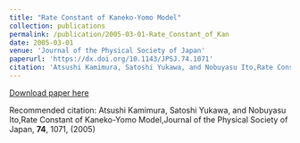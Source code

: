 ```yaml
---
title: "Rate Constant of Kaneko-Yomo Model"
collection: publications
permalink: /publication/2005-03-01-Rate_Constant_of_Kan
date: 2005-03-01
venue: 'Journal of the Physical Society of Japan'
paperurl: 'https://dx.doi.org/10.1143/JPSJ.74.1071'
citation: 'Atsushi Kamimura, Satoshi Yukawa, and Nobuyasu Ito,Rate Constant of Kaneko-Yomo Model,Journal of the Physical Society of Japan, <b>74</b>, 1071, (2005)'
---
```


<a href='https://dx.doi.org/10.1143/JPSJ.74.1071'>Download paper here</a>

Recommended citation: Atsushi Kamimura, Satoshi Yukawa, and Nobuyasu Ito,Rate Constant of Kaneko-Yomo Model,Journal of the Physical Society of Japan, <b>74</b>, 1071, (2005)